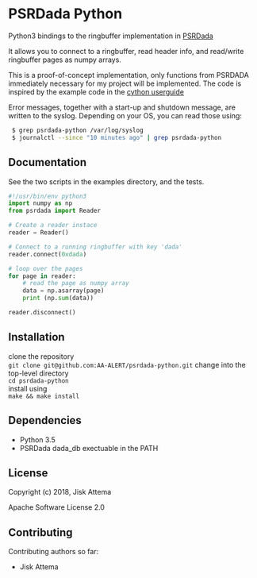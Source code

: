 PSRDada Python
===============================
Python3 bindings to the ringbuffer implementation in [PSRDada](http://psrdada.sourceforge.net/)

It allows you to connect to a ringbuffer, read header info, and read/write ringbuffer pages as numpy arrays.

This is a proof-of-concept implementation, only functions from PSRDADA immediately necessary for my project will be implemented.
The code is inspired by the example code in the [cython userguide](http://cython.readthedocs.io/en/latest/src/userguide/buffer.html)

Error messages, together with a start-up and shutdown message, are written to the syslog.
Depending on your OS, you can read those using:

```bash
 $ grep psrdada-python /var/log/syslog
 $ journalctl --since "10 minutes ago" | grep psrdada-python
```

Documentation
-------------
See the two scripts in the examples directory, and the tests.

```python
#!/usr/bin/env python3
import numpy as np
from psrdada import Reader

# Create a reader instace
reader = Reader()

# Connect to a running ringbuffer with key 'dada'
reader.connect(0xdada)

# loop over the pages
for page in reader:
    # read the page as numpy array
    data = np.asarray(page)
    print (np.sum(data))

reader.disconnect()
```

Installation
------------
clone the repository  
    `git clone git@github.com:AA-ALERT/psrdada-python.git`
change into the top-level directory  
    `cd psrdada-python`  
install using  
    `make && make install`

Dependencies
------------
 * Python 3.5
 * PSRDada dada\_db exectuable in the PATH

License
-------
Copyright (c) 2018, Jisk Attema

Apache Software License 2.0

Contributing
------------
Contributing authors so far:
* Jisk Attema


